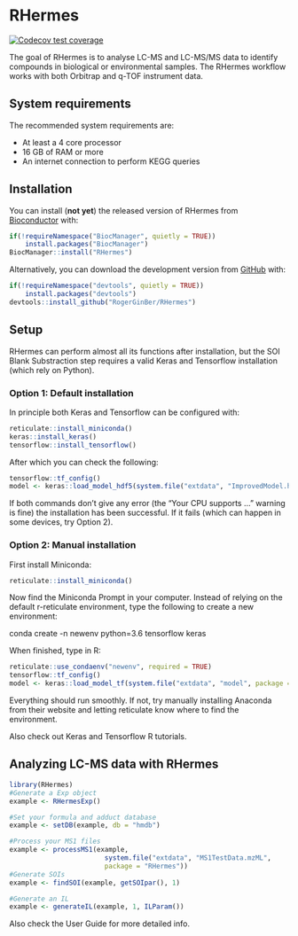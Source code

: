 
<!-- README.md is generated from README.Rmd. Please edit that file -->

# RHermes

<!-- badges: start -->

[![Codecov test
coverage](https://codecov.io/gh/RogerGinBer/RHermes/branch/master/graph/badge.svg?token=HL73R4GHFJ)](https://codecov.io/gh/RogerGinBer/RHermes?branch=master)

<!-- badges: end -->

The goal of RHermes is to analyse LC-MS and LC-MS/MS data to identify
compounds in biological or environmental samples. The RHermes workflow
works with both Orbitrap and q-TOF instrument data.

## System requirements

The recommended system requirements are:

-   At least a 4 core processor
-   16 GB of RAM or more
-   An internet connection to perform KEGG queries

## Installation

You can install (**not yet**) the released version of RHermes from
[Bioconductor](https://bioconductor.org/) with:

``` r
if(!requireNamespace("BiocManager", quietly = TRUE))
    install.packages("BiocManager")
BiocManager::install("RHermes")
```

Alternatively, you can download the development version from
[GitHub](https://github.com/) with:

``` r
if(!requireNamespace("devtools", quietly = TRUE))
    install.packages("devtools")
devtools::install_github("RogerGinBer/RHermes")
```

## Setup

RHermes can perform almost all its functions after installation, but the
SOI Blank Substraction step requires a valid Keras and Tensorflow
installation (which rely on Python).

### Option 1: Default installation

In principle both Keras and Tensorflow can be configured with:

``` r
reticulate::install_miniconda()
keras::install_keras()
tensorflow::install_tensorflow()
```

After which you can check the following:

``` r
tensorflow::tf_config()
model <- keras::load_model_hdf5(system.file("extdata", "ImprovedModel.h5", package = "RHermes"))
```

If both commands don’t give any error (the “Your CPU supports …” warning
is fine) the installation has been successful. If it fails (which can
happen in some devices, try Option 2).

### Option 2: Manual installation

First install Miniconda:

``` r
reticulate::install_miniconda()
```

Now find the Miniconda Prompt in your computer. Instead of relying on
the default r-reticulate environment, type the following to create a new
environment:

conda create -n newenv python=3.6 tensorflow keras

When finished, type in R:

``` r
reticulate::use_condaenv("newenv", required = TRUE)
tensorflow::tf_config()
model <- keras::load_model_tf(system.file("extdata", "model", package = "RHermes"))
```

Everything should run smoothly. If not, try manually installing Anaconda
from their website and letting reticulate know where to find the
environment.

Also check out Keras and Tensorflow R tutorials.

## Analyzing LC-MS data with RHermes

``` r
library(RHermes)
#Generate a Exp object
example <- RHermesExp()

#Set your formula and adduct database
example <- setDB(example, db = "hmdb")

#Process your MS1 files
example <- processMS1(example,
                        system.file("extdata", "MS1TestData.mzML",
                        package = "RHermes"))
#Generate SOIs
example <- findSOI(example, getSOIpar(), 1)

#Generate an IL 
example <- generateIL(example, 1, ILParam())
```

Also check the User Guide for more detailed info.
